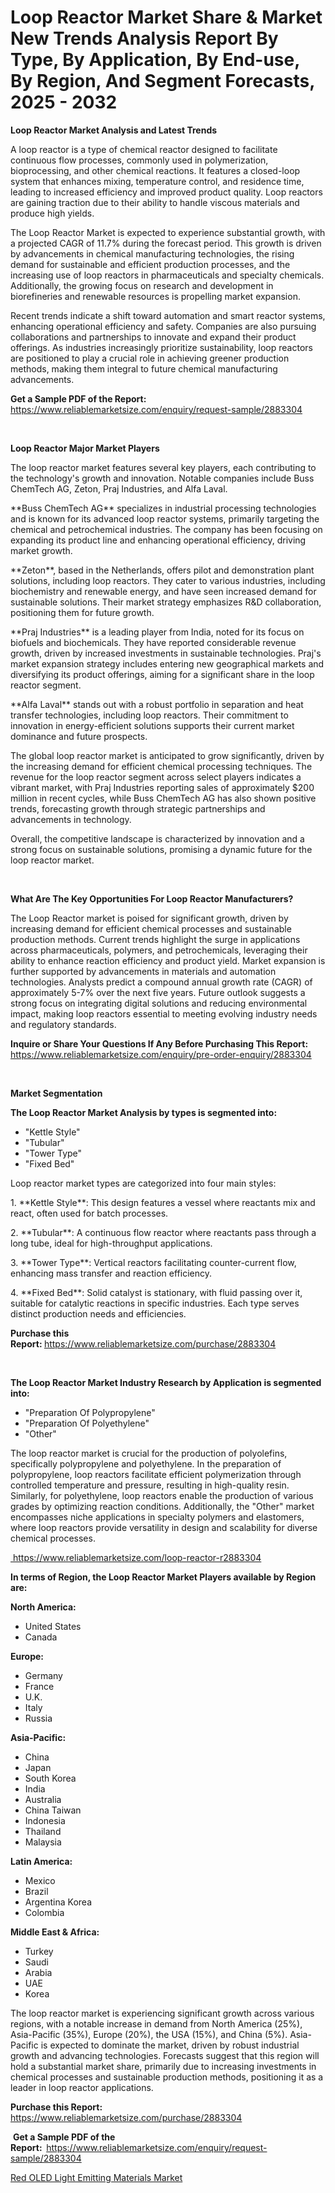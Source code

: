 <p><h1>Loop Reactor Market Share & Market New Trends Analysis Report By Type, By Application, By End-use, By Region, And Segment Forecasts, 2025 - 2032</h1></p><p><strong>Loop Reactor Market Analysis and Latest Trends</strong></p>
<p><p>A loop reactor is a type of chemical reactor designed to facilitate continuous flow processes, commonly used in polymerization, bioprocessing, and other chemical reactions. It features a closed-loop system that enhances mixing, temperature control, and residence time, leading to increased efficiency and improved product quality. Loop reactors are gaining traction due to their ability to handle viscous materials and produce high yields.</p><p>The Loop Reactor Market is expected to experience substantial growth, with a projected CAGR of 11.7% during the forecast period. This growth is driven by advancements in chemical manufacturing technologies, the rising demand for sustainable and efficient production processes, and the increasing use of loop reactors in pharmaceuticals and specialty chemicals. Additionally, the growing focus on research and development in biorefineries and renewable resources is propelling market expansion. </p><p>Recent trends indicate a shift toward automation and smart reactor systems, enhancing operational efficiency and safety. Companies are also pursuing collaborations and partnerships to innovate and expand their product offerings. As industries increasingly prioritize sustainability, loop reactors are positioned to play a crucial role in achieving greener production methods, making them integral to future chemical manufacturing advancements.</p></p>
<p><strong>Get a Sample PDF of the Report:&nbsp;</strong> <a href="https://www.reliablemarketsize.com/enquiry/request-sample/2883304?utm_campaign=3248&utm_medium=2&utm_source=Github&utm_content=ia&utm_term=13032025&utm_id=loop-reactor">https://www.reliablemarketsize.com/enquiry/request-sample/2883304</a></p>
<p>&nbsp;</p>
<p><strong>Loop Reactor Major Market Players</strong></p>
<p><p>The loop reactor market features several key players, each contributing to the technology's growth and innovation. Notable companies include Buss ChemTech AG, Zeton, Praj Industries, and Alfa Laval.</p><p>**Buss ChemTech AG** specializes in industrial processing technologies and is known for its advanced loop reactor systems, primarily targeting the chemical and petrochemical industries. The company has been focusing on expanding its product line and enhancing operational efficiency, driving market growth. </p><p>**Zeton**, based in the Netherlands, offers pilot and demonstration plant solutions, including loop reactors. They cater to various industries, including biochemistry and renewable energy, and have seen increased demand for sustainable solutions. Their market strategy emphasizes R&D collaboration, positioning them for future growth.</p><p>**Praj Industries** is a leading player from India, noted for its focus on biofuels and biochemicals. They have reported considerable revenue growth, driven by increased investments in sustainable technologies. Praj's market expansion strategy includes entering new geographical markets and diversifying its product offerings, aiming for a significant share in the loop reactor segment.</p><p>**Alfa Laval** stands out with a robust portfolio in separation and heat transfer technologies, including loop reactors. Their commitment to innovation in energy-efficient solutions supports their current market dominance and future prospects.</p><p>The global loop reactor market is anticipated to grow significantly, driven by the increasing demand for efficient chemical processing techniques. The revenue for the loop reactor segment across select players indicates a vibrant market, with Praj Industries reporting sales of approximately $200 million in recent cycles, while Buss ChemTech AG has also shown positive trends, forecasting growth through strategic partnerships and advancements in technology.</p><p>Overall, the competitive landscape is characterized by innovation and a strong focus on sustainable solutions, promising a dynamic future for the loop reactor market.</p></p>
<p>&nbsp;</p>
<p><strong>What Are The Key Opportunities For Loop Reactor Manufacturers?</strong></p>
<p><p>The Loop Reactor market is poised for significant growth, driven by increasing demand for efficient chemical processes and sustainable production methods. Current trends highlight the surge in applications across pharmaceuticals, polymers, and petrochemicals, leveraging their ability to enhance reaction efficiency and product yield. Market expansion is further supported by advancements in materials and automation technologies. Analysts predict a compound annual growth rate (CAGR) of approximately 5-7% over the next five years. Future outlook suggests a strong focus on integrating digital solutions and reducing environmental impact, making loop reactors essential to meeting evolving industry needs and regulatory standards.</p></p>
<p><strong>Inquire or Share Your Questions If Any Before Purchasing This Report:</strong> <a href="https://www.reliablemarketsize.com/enquiry/pre-order-enquiry/2883304?utm_campaign=3248&utm_medium=2&utm_source=Github&utm_content=ia&utm_term=13032025&utm_id=loop-reactor">https://www.reliablemarketsize.com/enquiry/pre-order-enquiry/2883304</a></p>
<p>&nbsp;</p>
<p><strong>Market Segmentation</strong></p>
<p><strong>The Loop Reactor Market Analysis by types is segmented into:</strong></p>
<p><ul><li>"Kettle Style"</li><li>"Tubular"</li><li>"Tower Type"</li><li>"Fixed Bed"</li></ul></p>
<p><p>Loop reactor market types are categorized into four main styles: </p><p>1. **Kettle Style**: This design features a vessel where reactants mix and react, often used for batch processes.</p><p>2. **Tubular**: A continuous flow reactor where reactants pass through a long tube, ideal for high-throughput applications.</p><p>3. **Tower Type**: Vertical reactors facilitating counter-current flow, enhancing mass transfer and reaction efficiency.</p><p>4. **Fixed Bed**: Solid catalyst is stationary, with fluid passing over it, suitable for catalytic reactions in specific industries. Each type serves distinct production needs and efficiencies.</p></p>
<p><strong>Purchase this Report:&nbsp;</strong><a href="https://www.reliablemarketsize.com/purchase/2883304?utm_campaign=3248&utm_medium=2&utm_source=Github&utm_content=ia&utm_term=13032025&utm_id=loop-reactor">https://www.reliablemarketsize.com/purchase/2883304</a></p>
<p>&nbsp;</p>
<p><strong>The Loop Reactor Market Industry Research by Application is segmented into:</strong></p>
<p><ul><li>"Preparation Of Polypropylene"</li><li>"Preparation Of Polyethylene"</li><li>"Other"</li></ul></p>
<p><p>The loop reactor market is crucial for the production of polyolefins, specifically polypropylene and polyethylene. In the preparation of polypropylene, loop reactors facilitate efficient polymerization through controlled temperature and pressure, resulting in high-quality resin. Similarly, for polyethylene, loop reactors enable the production of various grades by optimizing reaction conditions. Additionally, the "Other" market encompasses niche applications in specialty polymers and elastomers, where loop reactors provide versatility in design and scalability for diverse chemical processes.</p></p>
<p><a href="https://www.reliablemarketsize.com/loop-reactor-r2883304?utm_campaign=3248&utm_medium=2&utm_source=Github&utm_content=ia&utm_term=13032025&utm_id=loop-reactor">&nbsp;https://www.reliablemarketsize.com/loop-reactor-r2883304</a></p>
<p><strong>In terms of Region, the Loop Reactor Market Players available by Region are:</strong></p>
<p>
    <p> <strong> North America: </strong>
        <ul>
            <li>United States</li>
            <li>Canada</li>
        </ul>
        </p> 
    <p> <strong> Europe: </strong>
        <ul>
            <li>Germany</li>
            <li>France</li>
            <li>U.K.</li>
            <li>Italy</li>
            <li>Russia</li>
        </ul>
        </p> 
    <p> <strong> Asia-Pacific: </strong>
        <ul>
            <li>China</li>
            <li>Japan</li>
            <li>South Korea</li>
            <li>India</li>
            <li>Australia</li>
            <li>China Taiwan</li>
            <li>Indonesia</li>
            <li>Thailand</li>
            <li>Malaysia</li>
        </ul>
        </p> 
    <p> <strong> Latin America: </strong>
        <ul>
            <li>Mexico</li>
            <li>Brazil</li>
            <li>Argentina Korea</li>
            <li>Colombia</li>
        </ul>
        </p> 
    <p> <strong> Middle East & Africa: </strong>
        <ul>
            <li>Turkey</li>
            <li>Saudi</li>
            <li>Arabia</li>
            <li>UAE</li>
            <li>Korea</li>
        </ul>
    </p>
    </p>
<p><p>The loop reactor market is experiencing significant growth across various regions, with a notable increase in demand from North America (25%), Asia-Pacific (35%), Europe (20%), the USA (15%), and China (5%). Asia-Pacific is expected to dominate the market, driven by robust industrial growth and advancing technologies. Forecasts suggest that this region will hold a substantial market share, primarily due to increasing investments in chemical processes and sustainable production methods, positioning it as a leader in loop reactor applications.</p></p>
<p><strong>Purchase this Report: </strong><a href="https://www.reliablemarketsize.com/purchase/2883304?utm_campaign=3248&utm_medium=2&utm_source=Github&utm_content=ia&utm_term=13032025&utm_id=loop-reactor">https://www.reliablemarketsize.com/purchase/2883304</a></p>
<p>&nbsp;<strong>Get a Sample PDF of the Report:&nbsp;&nbsp;</strong><a href="https://www.reliablemarketsize.com/enquiry/request-sample/2883304?utm_campaign=3248&utm_medium=2&utm_source=Github&utm_content=ia&utm_term=13032025&utm_id=loop-reactor">https://www.reliablemarketsize.com/enquiry/request-sample/2883304</a></p>
<p><strong></strong></p>
<p><p><a href="https://github.com/usraceby/Market-Research-Report-List-1/blob/main/red-oled-light-emitting-materials-market.md?utm_campaign=3248&utm_medium=2&utm_source=Github&utm_content=ia&utm_term=13032025&utm_id=loop-reactor">Red OLED Light Emitting Materials Market</a></p></p>